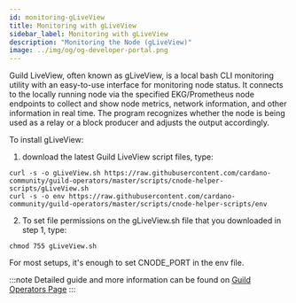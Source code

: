 ```yaml
---
id: monitoring-gLiveView
title: Monitoring with gLiveView
sidebar_label: Monitoring with gLiveView
description: "Monitoring the Node (gLiveView)"
image: ../img/og/og-developer-portal.png
---
```

Guild LiveView, often known as gLiveView, is a local bash CLI monitoring utility with an easy-to-use interface for monitoring node status. It connects to the locally running node via the specified EKG/Prometheus node endpoints to collect and show node metrics, network information, and other information in real time. The program recognizes whether the node is being used as a relay or a block producer and adjusts the output accordingly. 

To install gLiveView:


1. download the latest Guild LiveView script files, type:

```shell
curl -s -o gLiveView.sh https://raw.githubusercontent.com/cardano-community/guild-operators/master/scripts/cnode-helper-scripts/gLiveView.sh
curl -s -o env https://raw.githubusercontent.com/cardano-community/guild-operators/master/scripts/cnode-helper-scripts/env
```

2. To set file permissions on the gLiveView.sh file that you downloaded in step 1, type:

```shell
chmod 755 gLiveView.sh
```

For most setups, it's enough to set CNODE_PORT in the env file.



:::note
Detailed guide and more information can be found on [Guild Operators Page](https://cardano-community.github.io/guild-operators/Scripts/gliveview/)
:::

